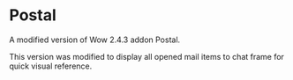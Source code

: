 Postal
======

A modified version of Wow 2.4.3 addon Postal.

This version was modified to display all opened mail items to chat frame for
quick visual reference.

